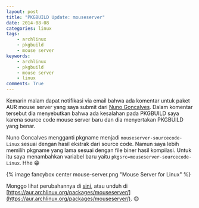 ```yaml
---
layout: post
title: "PKGBUILD Update: mouseserver"
date: 2014-08-08
categories: linux
tags: 
    - archlinux
    - pkgbuild
    - mouse server
keywords:
    - archlinux
    - pkgbuild
    - mouse server
    - linux
comments: True
---
```


Kemarin malam dapat notifikasi via email bahwa ada komentar untuk paket AUR mouse server yang saya submit dari [Nuno Goncalves](https://aur.archlinux.org/account/ulukyn/). Dalam komentar tersebut dia menyebutkan bahwa ada kesalahan pada PKGBUILD saya karena source code mouse server baru dan dia menyertakan PKGBUILD yang benar.
<!--more-->

Nuno Goncalves mengganti pkgname menjadi `mouseserver-sourcecode-Linux` sesuai dengan hasil ekstrak dari source code. Namun saya lebih memilih pkgname yang lama sesuai dengan file biner hasil kompilasi. Untuk itu saya menambahkan variabel baru yaitu `pkgsrc=mouseserver-sourcecode-Linux`. Hhe 😁

{% image fancybox center mouse-server.png "Mouse Server for Linux" %}

Monggo lihat perubahannya di [sini](https://github.com/go2n/archlinux-pkgbuild/commit/a69d2382e365d5442aaa6a1fb6d286b21a45250a?diff=split#diff-fdf85429fb82f55d422abdce53acee2f), atau unduh di [https://aur.archlinux.org/packages/mouseserver/](https://aur.archlinux.org/packages/mouseserver/). 😊
